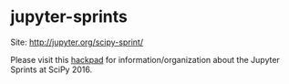# jupyter-sprints

Site: http://jupyter.org/scipy-sprint/

Please visit this [hackpad](https://jupyter.hackpad.com/SciPy-2016-Sprints-LgUeMIn2DUP) for information/organization about the Jupyter Sprints at SciPy 2016.
